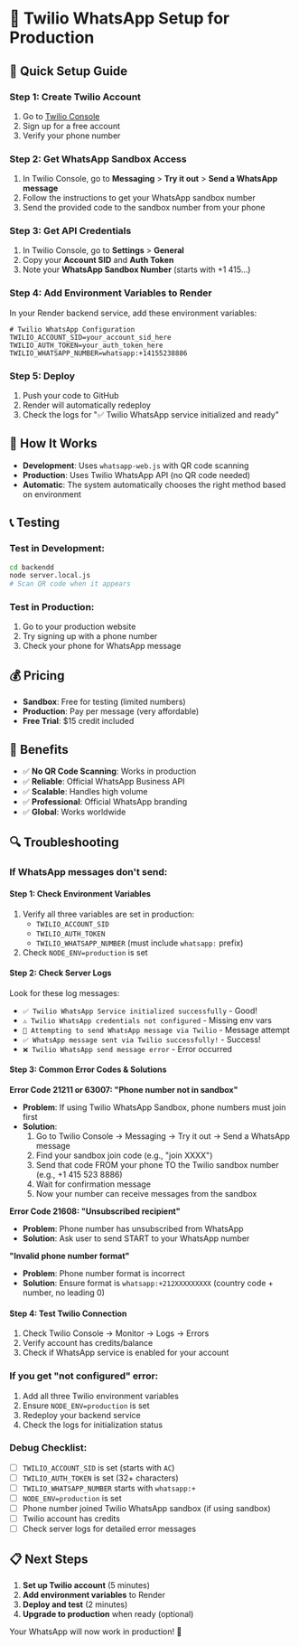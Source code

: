 # 📱 Twilio WhatsApp Setup for Production

## 🚀 Quick Setup Guide

### Step 1: Create Twilio Account
1. Go to [Twilio Console](https://console.twilio.com/)
2. Sign up for a free account
3. Verify your phone number

### Step 2: Get WhatsApp Sandbox Access
1. In Twilio Console, go to **Messaging** > **Try it out** > **Send a WhatsApp message**
2. Follow the instructions to get your WhatsApp sandbox number
3. Send the provided code to the sandbox number from your phone

### Step 3: Get API Credentials
1. In Twilio Console, go to **Settings** > **General**
2. Copy your **Account SID** and **Auth Token**
3. Note your **WhatsApp Sandbox Number** (starts with +1 415...)

### Step 4: Add Environment Variables to Render
In your Render backend service, add these environment variables:

```env
# Twilio WhatsApp Configuration
TWILIO_ACCOUNT_SID=your_account_sid_here
TWILIO_AUTH_TOKEN=your_auth_token_here
TWILIO_WHATSAPP_NUMBER=whatsapp:+14155238886
```

### Step 5: Deploy
1. Push your code to GitHub
2. Render will automatically redeploy
3. Check the logs for "✅ Twilio WhatsApp service initialized and ready"

## 🔧 How It Works

- **Development**: Uses `whatsapp-web.js` with QR code scanning
- **Production**: Uses Twilio WhatsApp API (no QR code needed)
- **Automatic**: The system automatically chooses the right method based on environment

## 📞 Testing

### Test in Development:
```bash
cd backendd
node server.local.js
# Scan QR code when it appears
```

### Test in Production:
1. Go to your production website
2. Try signing up with a phone number
3. Check your phone for WhatsApp message

## 💰 Pricing

- **Sandbox**: Free for testing (limited numbers)
- **Production**: Pay per message (very affordable)
- **Free Trial**: $15 credit included

## 🎯 Benefits

- ✅ **No QR Code Scanning**: Works in production
- ✅ **Reliable**: Official WhatsApp Business API
- ✅ **Scalable**: Handles high volume
- ✅ **Professional**: Official WhatsApp branding
- ✅ **Global**: Works worldwide

## 🔍 Troubleshooting

### If WhatsApp messages don't send:

#### Step 1: Check Environment Variables
1. Verify all three variables are set in production:
   - `TWILIO_ACCOUNT_SID`
   - `TWILIO_AUTH_TOKEN`
   - `TWILIO_WHATSAPP_NUMBER` (must include `whatsapp:` prefix)
2. Check `NODE_ENV=production` is set

#### Step 2: Check Server Logs
Look for these log messages:
- `✅ Twilio WhatsApp Service initialized successfully` - Good!
- `⚠️ Twilio WhatsApp credentials not configured` - Missing env vars
- `📱 Attempting to send WhatsApp message via Twilio` - Message attempt
- `✅ WhatsApp message sent via Twilio successfully!` - Success!
- `❌ Twilio WhatsApp send message error` - Error occurred

#### Step 3: Common Error Codes & Solutions

**Error Code 21211 or 63007: "Phone number not in sandbox"**
- **Problem**: If using Twilio WhatsApp Sandbox, phone numbers must join first
- **Solution**: 
  1. Go to Twilio Console → Messaging → Try it out → Send a WhatsApp message
  2. Find your sandbox join code (e.g., "join XXXX")
  3. Send that code FROM your phone TO the Twilio sandbox number (e.g., +1 415 523 8886)
  4. Wait for confirmation message
  5. Now your number can receive messages from the sandbox

**Error Code 21608: "Unsubscribed recipient"**
- **Problem**: Phone number has unsubscribed from WhatsApp
- **Solution**: Ask user to send START to your WhatsApp number

**"Invalid phone number format"**
- **Problem**: Phone number format is incorrect
- **Solution**: Ensure format is `whatsapp:+212XXXXXXXXX` (country code + number, no leading 0)

#### Step 4: Test Twilio Connection
1. Check Twilio Console → Monitor → Logs → Errors
2. Verify account has credits/balance
3. Check if WhatsApp service is enabled for your account

### If you get "not configured" error:
1. Add all three Twilio environment variables
2. Ensure `NODE_ENV=production` is set
3. Redeploy your backend service
4. Check the logs for initialization status

### Debug Checklist:
- [ ] `TWILIO_ACCOUNT_SID` is set (starts with `AC`)
- [ ] `TWILIO_AUTH_TOKEN` is set (32+ characters)
- [ ] `TWILIO_WHATSAPP_NUMBER` starts with `whatsapp:+`
- [ ] `NODE_ENV=production` is set
- [ ] Phone number joined Twilio WhatsApp sandbox (if using sandbox)
- [ ] Twilio account has credits
- [ ] Check server logs for detailed error messages

## 📋 Next Steps

1. **Set up Twilio account** (5 minutes)
2. **Add environment variables** to Render
3. **Deploy and test** (2 minutes)
4. **Upgrade to production** when ready (optional)

Your WhatsApp will now work in production! 🎉
